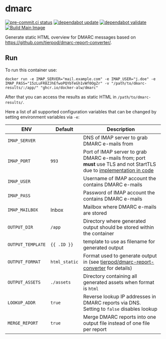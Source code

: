 # dmarc

[![pre-commit.ci status](https://results.pre-commit.ci/badge/github/docker-alw/dmarc/main.svg)](https://results.pre-commit.ci/latest/github/docker-alw/dmarc/main)
[![dependabot update](https://github.com/docker-alw/dmarc/actions/workflows/dependabot/dependabot-updates/badge.svg)](https://github.com/docker-alw/dmarc/actions/workflows/dependabot/dependabot-updates)
[![dependabot validate](https://github.com/docker-alw/dmarc/actions/workflows/dependabot_validate.yml/badge.svg)](https://github.com/docker-alw/dmarc/actions/workflows/dependabot_validate.yml)
[![Build Main Image](https://github.com/docker-alw/dmarc/actions/workflows/build_image.yml/badge.svg)](https://github.com/docker-alw/dmarc/actions/workflows/build_image.yml)

Generate static HTML overview for DMARC messages based on https://github.com/tierpod/dmarc-report-converter/.

## Run

To run this container use:
```
docker run -e IMAP_SERVER="mail.example.com" -e IMAP_USER="j.doe" -e IMAP_PASS="15zLuFR8ZJhEfwoPQYbTeGh1vWf0OgZr" -v "/path/to/dmarc-results/:/app/" "ghcr.io/docker-alw/dmarc"
```

After that you can access the results as static HTML in `/path/to/dmarc-results/`.

Here a list of all supported configuration variables that can be changed by setting environment variables via `-e`:

| ENV | Default | Description |
| --- | ------- | ----------- |
| `IMAP_SERVER` |  | DNS of IMAP server to grab DMARC e-mails from |
| `IMAP_PORT` | `993` | Port of IMAP server to grab DMARC e-mails from; port **must** use TLS and not StartTLS due to [implementation in code](https://github.com/tierpod/dmarc-report-converter/blob/master/cmd/dmarc-report-converter/imap.go#L19) |
| `IMAP_USER` |  | Username of IMAP account the contains DMARC e-mails |
| `IMAP_PASS` |  | Password of IMAP account the contains DMARC e-mails |
| `IMAP_MAILBOX` | Inbox | Mailbox where DMARC e-mails are stored |
| `OUTPUT_DIR` | `/app` | Directory where generated output should be stored within the container |
| `OUTPUT_TEMPLATE` | `{{ .ID }}` | template to use as filename for generated output |
| `OUTPUT_FORMAT` | `html_static` | Format used to generate output in (see [tierpod/dmarc-report-converter](https://github.com/tierpod/dmarc-report-converter/#configuration) for details) |
| `OUTPUT_ASSETS` | `./assets` | Directory containing all generated assets when format is `html` |
| `LOOKUP_ADDR` | `true` | Reverse lookup IP addresses in DMARC reports via DNS. Setting to `false` disables lookup |
| `MERGE_REPORT` | `true` | Merge DMARC reports into one output file instead of one file per report |
